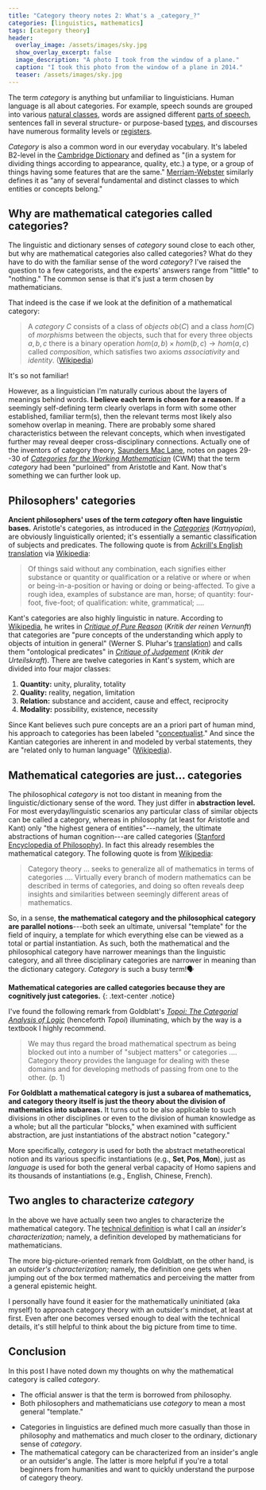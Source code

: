 ```yaml
---
title: "Category theory notes 2: What's a _category_?"
categories: [linguistics, mathematics]
tags: [category theory]
header:
  overlay_image: /assets/images/sky.jpg
  show_overlay_excerpt: false
  image_description: "A photo I took from the window of a plane."
  caption: "I took this photo from the window of a plane in 2014."
  teaser: /assets/images/sky.jpg
---
```


The term _category_ is anything but unfamiliar to linguisticians. Human language is all about categories. For example, speech sounds are grouped into various [natural classes](https://en.wikipedia.org/wiki/Natural_class), words are assigned different [parts of speech](https://en.wikipedia.org/wiki/Part_of_speech), sentences fall in several structure- or purpose-based [types](https://en.wikipedia.org/wiki/Sentence_(linguistics)#Classification), and discourses have numerous formality levels or [registers](https://en.wikipedia.org/wiki/Register_(sociolinguistics)).

_Category_ is also a common word in our everyday vocabulary. It's labeled B2-level in the [Cambridge Dictionary](https://dictionary.cambridge.org/dictionary/english/category) and defined as "(in a system for dividing things according to appearance, quality, etc.) a type, or a group of things having some features that are the same." [Merriam-Webster](https://www.merriam-webster.com/dictionary/category) similarly defines it as "any of several fundamental and distinct classes to which entities or concepts belong."

## Why are mathematical categories called categories?
The linguistic and dictionary senses of _category_ sound close to each other, but why are mathematical categories also called categories? What do they have to do with the familiar sense of the word _category_?  I've raised the question to a few categorists, and the experts' answers range from "little" to "nothing." The common sense is that it's just a term chosen by mathematicians.

That indeed is the case if we look at the definition of a mathematical category: <a id="catdef"></a>
>A _category_ $C$ consists of a class of _objects_ $ob(C)$ and a class $hom(C)$ of _morphisms_ between the objects, such that for every three objects $a, b, c$ there is a binary operation $hom(a,b) \times hom(b,c) \rightarrow hom(a,c)$ called _composition_, which satisfies two axioms _associativity_ and _identity_. ([Wikipedia](https://en.wikipedia.org/wiki/Category_(mathematics)#Definition))

It's so not familiar!

However, as a linguistician I'm naturally curious about the layers of meanings behind words. **I believe each term is chosen for a reason.** If a seemingly self-defining term clearly overlaps in form with some other established, familiar term(s), then the relevant terms most likely also somehow overlap in meaning. There are probably some shared characteristics between the relevant concepts, which when investigated further may reveal deeper cross-disciplinary connections. Actually one of the inventors of category theory, [Saunders Mac Lane](https://en.wikipedia.org/wiki/Saunders_Mac_Lane), notes on pages 29--30 of [_Categories for the Working Mathematician_](https://books.google.co.uk/books?id=MXboNPdTv7QC&source=gbs_navlinks_s) (CWM) that the term _category_ had been "purloined" from Aristotle and Kant. Now that's something we can further look up.

## Philosophers' categories
**Ancient philosophers' uses of the term _category_ often have linguistic bases.**  Aristotle's categories, as introduced in the [_Categories_](https://en.wikipedia.org/wiki/Categories_(Aristotle)) (_Κατηγορίαι_), are obviously linguistically oriented; it's essentially a semantic classification of subjects and predicates. The following quote is from [Ackrill's English translation](https://global.oup.com/academic/product/categories-and-de-interpretatione-9780198720867?cc=gb&lang=en&) via [Wikipedia](https://en.wikipedia.org/wiki/Categories_(Aristotle)#The_praedicamenta):
>Of things said without any combination, each signifies either substance or quantity or qualification or a relative or where or when or being-in-a-position or having or doing or being-affected. To give a rough idea, examples of substance are man, horse; of quantity: four-foot, five-foot; of qualification: white, grammatical; ....

Kant's categories are also highly linguistic in nature. According to [Wikipedia](https://en.wikipedia.org/wiki/Category_(Kant)), he writes in [_Critique of Pure Reason_](https://en.wikipedia.org/wiki/Critique_of_Pure_Reason) (_Kritik der reinen Vernunft_) that categories are "pure cоncepts of the undеrstanding which apply to objects of intuition in general" (Werner S. Pluhar's [translation](https://books.google.co.uk/books?id=Iz1xiAIcWiMC&dq=isbn:0872202577&source=gbs_navlinks_s)) and calls them "ontological predicates" in [_Critique of Judgement_](https://en.wikipedia.org/wiki/Critique_of_Judgement) (_Kritik der Urteilskraft_). There are twelve categories in Kant's system, which are divided into four major classes:
1. **Quantity:** unity, plurality, totality
2. **Quality:** reality, negation, limitation
3. **Relation:** substance and accident, cause and effect, reciprocity
4. **Modality:** possibility, existence, necessity

Since Kant believes such pure concepts are an a priori part of human mind, his approach to categories has been labeled "[conceptualist](https://plato.stanford.edu/entries/categories/#KanCon)." And since the Kantian categories are inherent in and modeled by verbal statements, they are "related only to human language" ([Wikipedia](https://en.wikipedia.org/wiki/Category_(Kant)#Meaning_of_.22category.22)).

## Mathematical categories are just... categories
The philosophical _category_ is not too distant in meaning from the linguistic/dictionary sense of the word. They just differ in **abstraction level.** For most everyday/linguistic scenarios any particular class of similar objects can be called a category, whereas in philosophy (at least for Aristotle and Kant) only "the highest genera of entities"---namely, the ultimate abstractions of human cognition---are called categories ([Stanford Encyclopedia of Philosophy](https://plato.stanford.edu/index.html)). In fact this already resembles the mathematical category. The following quote is from [Wikipedia](https://en.wikipedia.org/wiki/Category_(mathematics)):
>Category theory ... seeks to generalize all of mathematics in terms of categories .... Virtually every branch of modern mathematics can be described in terms of categories, and doing so often reveals deep insights and similarities between seemingly different areas of mathematics.

So, in a sense, **the mathematical category and the philosophical category are parallel notions**---both seek an ultimate, universal "template" for the field of inquiry, a template for which everything else can be viewed as a total or partial instantiation. As such, both the mathematical and the philosophical category have narrower meanings than the linguistic category, and all three disciplinary categories are narrower in meaning than the dictionary category. _Category_ is such a busy term!🗣

**Mathematical categories are called categories because they are cognitively just categories.**
{: .text-center .notice}

I've found the following remark from Goldblatt's [_Topoi: The Categorial Analysis of Logic_](https://books.google.co.uk/books/about/Topoi.html?id=5qTvoAEACAAJ&source=kp_book_description&redir_esc=y) (henceforth _Topoi_) illuminating, which by the way is a textbook I highly recommend.
>We may thus regard the broad mathematical spectrum as being blocked out into a number of "subject matters" or categories .... Category theory provides the language for dealing with these domains and for developing methods of passing from one to the other. (p.&nbsp;1)

**For Goldblatt a mathematical category is just a subarea of mathematics, and category theory itself is just the theory about the division of mathematics into subareas.** It turns out to be also applicable to such divisions in other disciplines or even to the division of human knowledge as a whole; but all the particular "blocks," when examined with sufficient abstraction, are just instantiations of the abstract notion "category."

More specifically, _category_ is used for both the abstract metatheoretical notion and its various specific instantiations (e.g., $\mathbf{Set}, \mathbf{Pos}, \mathbf{Mon}$), just as _language_ is used for both the general verbal capacity of Homo sapiens and its thousands of instantiations (e.g., English, Chinese, French).

## Two angles to characterize _category_
In the above we have actually seen two angles to characterize the mathematical category. The <a href="#catdef">technical definition</a> is what I call an _insider's characterization;_ namely, a definition developed by mathematicians for mathematicians.

The more big-picture-oriented remark from Goldblatt, on the other hand, is an *outsider's characterization;* namely, the definition one gets when jumping out of the box termed mathematics and perceiving the matter from a general epistemic height.

I personally have found it easier for the mathematically uninitiated (aka myself) to approach category theory with an outsider's mindset, at least at first. Even after one becomes versed enough to deal with the technical details, it's still helpful to think about the big picture from time to time.

## Conclusion
In this post I have noted down my thoughts on why the mathematical category is called _category_.

- The official answer is that the term is borrowed from philosophy.
- Both philosophers and mathematicians use _category_ to mean a most general "template."
<!-- - The philosophers' categories are more linguistically based while the mathematicians' categories are more cognized as blocks divided from the disciplinary spectrum.-->
- Categories in linguistics are defined much more casually than those in philosophy and mathematics and much closer to the ordinary, dictionary sense of _category_.
- The mathematical category can be characterized from an insider's angle or an outsider's angle. The latter is more helpful if you're a total beginners from humanities and want to quickly understand the purpose of category theory.
